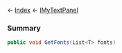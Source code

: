 ← [Index](Api-Index) ← [IMyTextPanel](Sandbox.ModAPI.Ingame.IMyTextPanel)

### Summary

```csharp
public void GetFonts(List<T> fonts)
```

